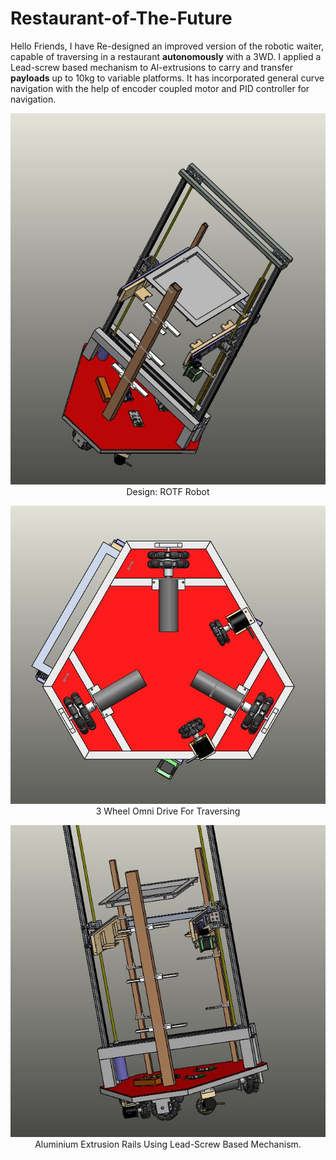 # Restaurant-of-The-Future
Hello Friends, 
I have Re-designed an improved version of the robotic waiter, capable of traversing in a restaurant <b>autonomously</b> with a 3WD. 
I applied a Lead-screw based mechanism to Al-extrusions to carry and transfer <b>payloads</b> up to 10kg to variable platforms.
It has incorporated general curve navigation with the help of encoder coupled motor and PID controller for navigation.

<p align="center">
  <img src="https://github.com/visvash/Restaurant-of-The-Future/blob/master/images/rotf5.JPG">
  Design: ROTF Robot
</p>

<p align="center">
  <img src="https://github.com/visvash/Restaurant-of-The-Future/blob/master/images/rotf2.JPG">
  3 Wheel Omni Drive For Traversing
</p>


<p align="center">
  <img src="https://github.com/visvash/Restaurant-of-The-Future/blob/master/images/rotf1.JPG">
  Aluminium Extrusion Rails Using Lead-Screw Based Mechanism.
</p>
